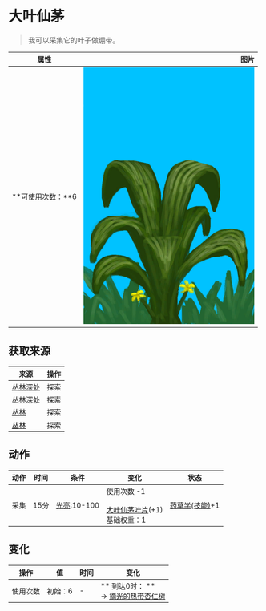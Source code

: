 # 大叶仙茅  
> 我可以采集它的叶子做绷带。  
  
  属性  |   图片   
 ----  |  ----:   
 **可使用次数：**6  |  ![](Sprite/Molineria.png)   
  
## 获取来源  
来源  |  操作  
----  |  ----  
[丛林深处](DeepJungle.md)  |  探索  
[丛林深处](DeepJungle.md)  |  探索  
[丛林](Jungle.md)  |  探索  
[丛林](Jungle.md)  |  探索  
## 动作  
动作  |  时间  |  条件  |  变化  |  状态  
----  |  ----  |  ----  |  ----  |  ----  
采集<br>  |  15分  |  [光亮](Light.md):10-100  |  使用次数  -1<br><br>[大叶仙茅叶片](WeevilLilyLeaves.md)(+1)<br>基础权重：1<br>  |  [药草学(技能)](Skill_Herbology.md)+1  
## 变化   
操作  |  值  |  时间  |  变化  
----  |  ----  |  ----  |  ----  
使用次数  |  初始：6  |  -  |  ** 到达0时： **<br>→ [摘光的热带杏仁树](TropicalAlmondTreeCleared.md)  
